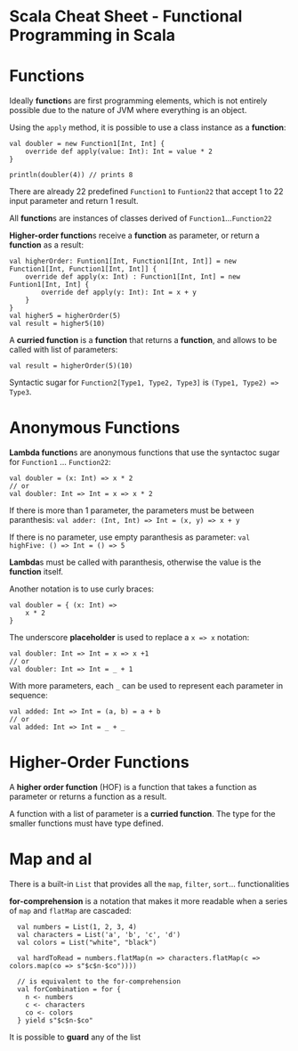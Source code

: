# Scala Cheat Sheet - Functional Programming in Scala

Functions
=========

Ideally **function**s are first programming elements, which is not entirely possible due to the nature of JVM where everything is an object.

Using the `apply` method, it is possible to use a class instance as a **function**:
```
val doubler = new Function1[Int, Int] {
    override def apply(value: Int): Int = value * 2
}

println(doubler(4)) // prints 8
```

There are already 22 predefined ``Function1`` to ``Funtion22`` that accept 1 to 22 input parameter and return 1 result.

All **function**s are instances of classes derived of `Function1`...`Function22`

**Higher-order function**s receive a **function** as parameter, or return a **function** as a result:
```
val higherOrder: Funtion1[Int, Function1[Int, Int]] = new Function1[Int, Function1[Int, Int]] {
    override def apply(x: Int) : Function1[Int, Int] = new Funtion1[Int, Int] {
        override def apply(y: Int): Int = x + y
    }
}
val higher5 = higherOrder(5)
val result = higher5(10)
```

A **curried function** is a **function** that returns a **function**, and allows to be called with list of parameters:
```
val result = higherOrder(5)(10)
```

Syntactic sugar for `Function2[Type1, Type2, Type3]` is `(Type1, Type2) => Type3`.

Anonymous Functions
===================

**Lambda function**s are anonymous functions that use the syntactoc sugar for `Function1` ... `Function22`:
```
val doubler = (x: Int) => x * 2
// or
val doubler: Int => Int = x => x * 2
```

If there is more than 1 parameter, the parameters must be between paranthesis: `val adder: (Int, Int) => Int = (x, y) => x + y`

If there is no parameter, use empty paranthesis as parameter: `val highFive: () => Int = () => 5`

**Lambda**s must be called with paranthesis, otherwise the value is the **function** itself.

Another notation is to use curly braces:
```
val doubler = { (x: Int) =>
    x * 2
}
```

The underscore **placeholder** is used to replace a `x => x` notation:
```
val doubler: Int => Int = x => x +1
// or
val doubler: Int => Int = _ + 1
```

With more parameters, each `_` can be used to represent each parameter in sequence:
```
val added: Int => Int = (a, b) = a + b
// or
val added: Int => Int = _ + _
```

Higher-Order Functions
======================

A **higher order function** (HOF)  is a function that takes a function as parameter or returns a function as a result.

A function with a list of parameter is a **curried function**. The type for the smaller functions must have type defined.

Map and al
==========

There is a built-in `List` that provides all the `map`, `filter`, `sort`... functionalities

**for-comprehension** is a notation that makes it more readable when a series of `map` and `flatMap` are cascaded:
```
  val numbers = List(1, 2, 3, 4)
  val characters = List('a', 'b', 'c', 'd')
  val colors = List("white", "black")

  val hardToRead = numbers.flatMap(n => characters.flatMap(c => colors.map(co => s"$c$n-$co"))))

  // is equivalent to the for-comprehension
  val forCombination = for {
    n <- numbers
    c <- characters
    co <- colors
  } yield s"$c$n-$co"

```

It is possible to **guard** any of the list